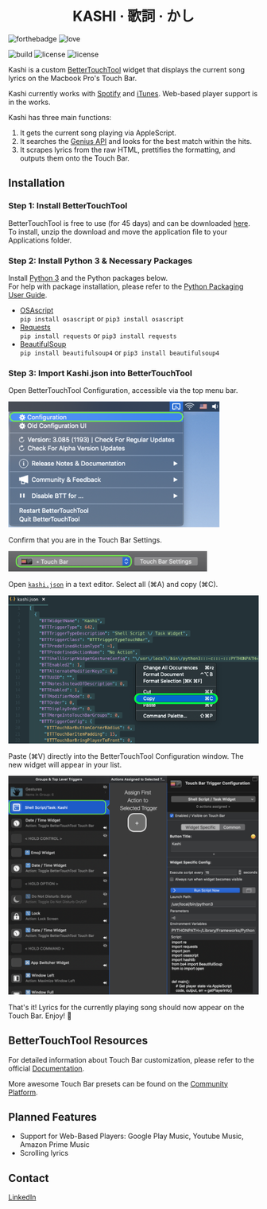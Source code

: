 
<h1 align="center">KASHI · 歌詞 · かし</h1>

![forthebadge](https://forthebadge.com/images/badges/made-with-python.svg)
![love](http://forthebadge.com/images/badges/built-with-love.svg)

![build](https://img.shields.io/badge/build-passing-brightgreen.svg?style=for-the-badge)  ![license](https://img.shields.io/badge/license-GPLv3-blue.svg?style=for-the-badge) ![license](https://img.shields.io/badge/PRs-welcome-yellow.svg?style=for-the-badge)

Kashi is a custom [BetterTouchTool](https://folivora.ai/) widget that displays the current song lyrics on the Macbook Pro's Touch Bar.

Kashi currently works with [Spotify](https://www.spotify.com/us/download/other/) and [iTunes](https://www.apple.com/itunes/download/). Web-based player support is in the works.

Kashi has three main functions:
1. It gets the current song playing via AppleScript.
2. It searches the [Genius API](https://docs.genius.com/) and looks for the best match within the hits.
3. It scrapes lyrics from the raw HTML, prettifies the formatting, and outputs them onto the Touch Bar.

## Installation

### Step 1: Install BetterTouchTool

BetterTouchTool is free to use (for 45 days) and can be downloaded [here](https://folivora.ai/downloads). To install, unzip the download and move the application file to your Applications folder.

### Step 2: Install Python 3 & Necessary Packages

Install [Python 3](https://www.python.org/downloads/release/python-371/) and the Python packages below.<br>
For help with package installation, please refer to the [Python Packaging User Guide](https://packaging.python.org/tutorials/installing-packages/).

  - [OSAscript](https://pypi.org/project/osascript/)<br>
  `pip install osascript` or `pip3 install osascript`
  - [Requests](https://pypi.org/project/requests/)<br>
  `pip install requests` or `pip3 install requests`
  - [BeautifulSoup](https://pypi.org/project/beautifulsoup4/)<br>
  `pip install beautifulsoup4` or `pip3 install beautifulsoup4`
  
### Step 3: Import Kashi.json into BetterTouchTool

Open BetterTouchTool Configuration, accessible via the top menu bar.

<img src="screens/1.png" alt="Open BTT Configuration" width="425">

Confirm that you are in the Touch Bar Settings.

<img src="screens/2.png" alt="Touch Bar Settings" width="400">

Open [`kashi.json`](/kashi.json) in a text editor. Select all (⌘A) and copy (⌘C).

<img src="screens/3.png" alt="Select / Copy JSON" width="650">

Paste (⌘V) directly into the BetterTouchTool Configuration window. The new widget will appear in your list.

<img src="screens/4.png" alt="Paste JSON Into BTT Configuration Window" width="650">

That's it! Lyrics for the currently playing song should now appear on the Touch Bar. Enjoy! 🎉

## BetterTouchTool Resources

For detailed information about Touch Bar customization, please refer to the official [Documentation](https://docs.bettertouchtool.net/docs/402_touch_bar_basics.html).

More awesome Touch Bar presets can be found on the [Community Platform](https://community.folivora.ai/).

## Planned Features
  - Support for Web-Based Players: Google Play Music, Youtube Music, Amazon Prime Music
  - Scrolling lyrics

## Contact

[LinkedIn](https://www.linkedin.com/in/hojim)
